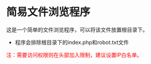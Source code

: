 # 简易文件浏览程序
这是一个简单的文件浏览程序，可以将该文件放置根目录下。
* 程序会排除根目录下的index.php和robot.txt文件

<font style="color:red">注：需要访问权限则在头部加入限制，建议设置IP白名单。</font>
